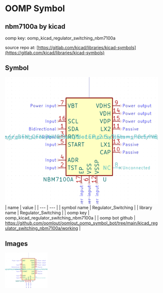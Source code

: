 # OOMP Symbol  
## nbm7100a  by kicad  
  
oomp key: oomp_kicad_regulator_switching_nbm7100a  
  
source repo at: [https://gitlab.com/kicad/libraries/kicad-symbols](https://gitlab.com/kicad/libraries/kicad-symbols)  
## Symbol  
  
[![working.png](working_600.png)](working.png)  
| name | value | 
| --- | --- | 
| symbol name | Regulator_Switching | 
| library name | Regulator_Switching | 
| oomp key | oomp_kicad_regulator_switching_nbm7100a | 
| oomp bot github | https://github.com/oomlout/oomlout_oomp_symbol_bot/tree/main/kicad_regulator_switching_nbm7100a/working | 
## Images  
  
[![working.png](working_140.png)](working.png)  
